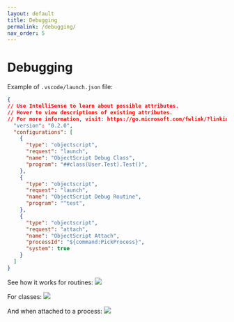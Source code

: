 ```yaml
---
layout: default
title: Debugging
permalink: /debugging/
nav_order: 5
---
```

# Debugging

Example of `.vscode/launch.json` file:

```json
{
// Use IntelliSense to learn about possible attributes.
// Hover to view descriptions of existing attributes.
// For more information, visit: https://go.microsoft.com/fwlink/?linkid=830387
  "version": "0.2.0",
  "configurations": [
    {
      "type": "objectscript",
      "request": "launch",
      "name": "ObjectScript Debug Class",
      "program": "##class(User.Test).Test()",
    },
    {
      "type": "objectscript",
      "request": "launch",
      "name": "ObjectScript Debug Routine",
      "program": "^test",
    },
    {
      "type": "objectscript",
      "request": "attach",
      "name": "ObjectScript Attach",
      "processId": "${command:PickProcess}",
      "system": true
    }
  ]
}
```

See how it works for routines: 
![](https://community.intersystems.com/sites/default/files/inline/images/images/debug_routine.gif)

For classes: 
![](https://community.intersystems.com/sites/default/files/inline/images/images/debug_class.gif)

And when attached to a process:
![](https://community.intersystems.com/sites/default/files/inline/images/images/debug_attach.gif)